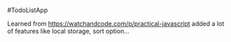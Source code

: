 #TodoListApp

Learned from https://watchandcode.com/p/practical-javascript
added a lot of features like local storage, sort option...
